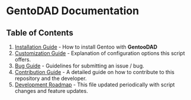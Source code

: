 # GentoDAD Documentation
## Table of Contents

1.  [Installation Guide](INSTALL.md) - How to install Gentoo with **GentooDAD**
2.  [Customization Guide](CUSTOM.md) - Explanation of configuration options this script offers.
3.  [Bug Guide](BUGS.md) - Guidelines for submitting an issue / bug.
4.  [Contribution Guide](CONTRIBUTING.md) - A detailed guide on how to contribute to this repository and the developer.
5.  [Development Roadmap](ROADMAP.md) - This file updated periodically with script changes and feature updates.